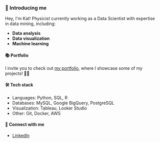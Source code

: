 ### 👋 Introducing me

Hey, I'm Kat! Physicist currently working as a Data Scientist with expertise in data mining, including:
- **Data analysis**
- **Data visualization**
- **Machine learning**

#### 📚 Portfolio

I invite you to check out [my portfolio](https://github.com/yourusername/yourportfolio), where I showcase some of my projects! 🚀🎨

#### 🛠️ Tech stack
- Languages: Python, SQL, R
- Databases: MySQL, Google BigQuery, PostgreSQL
- Visualization: Tableau, Looker Studio
- Other: Git, Docker, AWS

#### 🤝 Connect with me
- [LinkedIn](https://www.linkedin.com/in/ekaterinahs)

<!---
ekaterinats/ekaterinats is a ✨ special ✨ repository because its `README.md` (this file) appears on your GitHub profile.
You can click the Preview link to take a look at your changes.
--->
